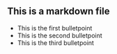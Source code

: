 ## This is a markdown file

* This is the first bulletpoint
* This is the second bulletpoint
* This is the third bulletpoint